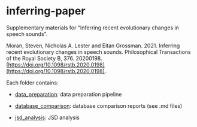 # inferring-paper

Supplementary materials for "Inferring recent evolutionary changes in speech sounds".

Moran, Steven, Nicholas A. Lester and Eitan Grossman. 2021. Inferring recent evolutionary changes in speech sounds. Philosophical Transactions of the Royal Society B, 376. 20200198. [https://doi.org/10.1098/rstb.2020.0198](https://doi.org/10.1098/rstb.2020.0198).

Each folder contains:

* [data_preparation](data_preparation/data_prep.md): data preparation pipeline

* [database_comparison](database_comparison): database comparison reports (see .md files)

* [jsd_analysis](jsd_analysis/jsd_analysis.md): JSD analysis

